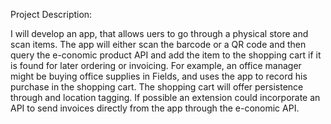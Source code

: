 Project Description:

I will develop an app, that allows uers to go through a physical store and scan items. The app will either scan the barcode or a QR code and then query the e-conomic product API and add the item to the shopping cart if it is found for later ordering or invoicing. For example, an office manager might be buying office supplies in Fields, and uses the app to record his purchase in the shopping cart. The shopping cart will offer persistence through and location tagging. If possible an extension could incorporate an API to send invoices directly from the app through the e-conomic API.